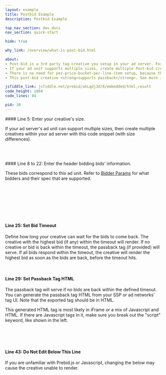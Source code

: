 ```yaml
---
layout: example
title: Postbid Example
description: Postbid Example

top_nav_section: dev_docs
nav_section: quick-start

hide: true

why_link: /overview/what-is-post-bid.html

about: 
- Post-bid is a 3rd party tag creative you setup in your ad server. For each ad unit of your site, create one line item in DFP targeting that ad unit. This line item's <strong>creative will contain the below code</strong>.
- If your ad unit supports multiple sizes, create multiple Post-bid creatives for each size. 
- There is no need for per-price-bucket-per-line-item setup, because the post-bid creative is chosen after the ad server has chosen the line item. 
- This post-bid creative <strong>supports passback</strong>. See more info on passbacks in the below line-by-line explanation.

jsfiddle_link: jsfiddle.net/prebid/akLqdj3d/8/embedded/html,result
code_height: 1864
code_lines: 84

pid: 30
---
```





<div markdown="1">
#### Line 5: Enter your creative's size.

If your ad server's ad unit can support multiple sizes, then create multiple creatives within your ad server with this code snippet (with size differences).

</div>

<br><br>

<div markdown="1">
#### Line 8 to 22: Enter the header bidding bids' information. 

These bids correspond to this ad unit. Refer to [Bidder Params](/dev-docs/bidders.html) for what bidders and their spec that are supported.

</div>

<br><br>
<br><br>
<br><br>

<div markdown="1">

#### Line 25: Set Bid Timeout

Define how long your creative can wait for the bids to come back. The creative with the highest bid (if any) within the timeout will render. If no creative or bid is back within the timeout, the passback tag (if provided) will serve. If all bids respond within the timeout, the creative will render the highest bid as soon as the bids are back, before the timeout hits.

</div>

<br>

<div markdown="1">

#### Line 29: Set Passback Tag HTML

The passback tag will serve if no bids are back within the defined timeout. You can generate the passback tag HTML from your SSP or ad networks' tag UI. Note that the exported tag should be in HTML. 

This generated HTML tag is most likely in iFrame or a mix of Javascript and HTML. If there are Javascript tags in it, make sure you break out the "script" keyword, like shown in the left. 

</div>

<br><br><br>

<div markdown="1">

#### Line 43: Do Not Edit Below This Line

If you are unfamiliar with Prebid.js or Javascript, changing the below may cause the creative unable to render. 

</div>


